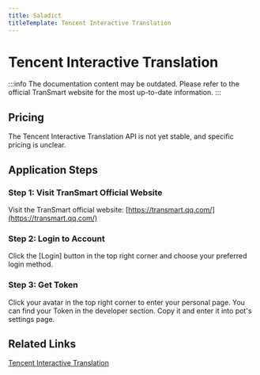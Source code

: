 ```yaml
---
title: Saladict
titleTemplate: Tencent Interactive Translation
---
```


# Tencent Interactive Translation

:::info
The documentation content may be outdated. Please refer to the official TranSmart website for the most up-to-date information.
:::

## Pricing

The Tencent Interactive Translation API is not yet stable, and specific pricing is unclear.

## Application Steps

### Step 1: Visit TranSmart Official Website

Visit the TranSmart official website: [https://transmart.qq.com/](https://transmart.qq.com/)

### Step 2: Login to Account

Click the [Login] button in the top right corner and choose your preferred login method.

### Step 3: Get Token

Click your avatar in the top right corner to enter your personal page. You can find your Token in the developer section. Copy it and enter it into pot's settings page.

## Related Links

[Tencent Interactive Translation](https://transmart.qq.com/)
